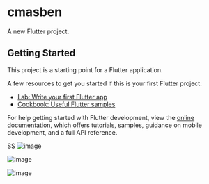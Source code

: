 # cmasben

A new Flutter project.

## Getting Started

This project is a starting point for a Flutter application.

A few resources to get you started if this is your first Flutter project:

- [Lab: Write your first Flutter app](https://docs.flutter.dev/get-started/codelab)
- [Cookbook: Useful Flutter samples](https://docs.flutter.dev/cookbook)

For help getting started with Flutter development, view the
[online documentation](https://docs.flutter.dev/), which offers tutorials,
samples, guidance on mobile development, and a full API reference.



SS
![image](https://github.com/Asrul90/FaseOne_122/assets/114927495/97d046ca-2ca7-4daa-a3f8-b53472e77bb9)

![image](https://github.com/Asrul90/FaseOne_122/assets/114927495/e1a9f436-952e-48d7-91f9-60de19033fd4)

![image](https://github.com/Asrul90/FaseOne_122/assets/114927495/ab26983e-9467-4f91-a338-1b9a119f9410)


